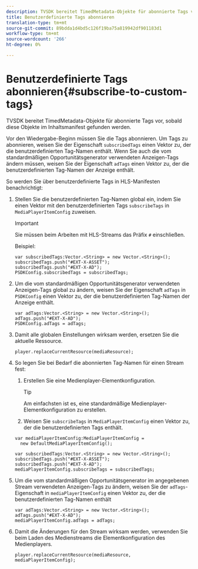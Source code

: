 ```yaml
---
description: TVSDK bereitet TimedMetadata-Objekte für abonnierte Tags vor, sobald diese Objekte im Inhaltsmanifest gefunden werden.
title: Benutzerdefinierte Tags abonnieren
translation-type: tm+mt
source-git-commit: 89bdda1d4bd5c126f19ba75a819942df901183d1
workflow-type: tm+mt
source-wordcount: '266'
ht-degree: 0%

---
```



# Benutzerdefinierte Tags abonnieren{#subscribe-to-custom-tags}

TVSDK bereitet TimedMetadata-Objekte für abonnierte Tags vor, sobald diese Objekte im Inhaltsmanifest gefunden werden.

Vor den Wiedergabe-Beginn müssen Sie die Tags abonnieren.
Um Tags zu abonnieren, weisen Sie der Eigenschaft `subscribedTags` einen Vektor zu, der die benutzerdefinierten Tag-Namen enthält. Wenn Sie auch die vom standardmäßigen Opportunitätsgenerator verwendeten Anzeigen-Tags ändern müssen, weisen Sie der Eigenschaft `adTags` einen Vektor zu, der die benutzerdefinierten Tag-Namen der Anzeige enthält.

So werden Sie über benutzerdefinierte Tags in HLS-Manifesten benachrichtigt:

1. Stellen Sie die benutzerdefinierten Tag-Namen global ein, indem Sie einen Vektor mit den benutzerdefinierten Tags `subscribeTags` in `MediaPlayerItemConfig` zuweisen.

   >[!IMPORTANT]
   >
   >Sie müssen beim Arbeiten mit HLS-Streams das Präfix `#` einschließen.

   Beispiel:

   ```
   var subscribedTags:Vector.<String> = new Vector.<String>(); 
   subscribedTags.push("#EXT-X-ASSET"); 
   subscribedTags.push("#EXT-X-AD"); 
   PSDKConfig.subscribedTags = subscribedTags;
   ```

1. Um die vom standardmäßigen Opportunitätsgenerator verwendeten Anzeigen-Tags global zu ändern, weisen Sie der Eigenschaft `adTags` in `PSDKConfig` einen Vektor zu, der die benutzerdefinierten Tag-Namen der Anzeige enthält.

   ```
   var adTags:Vector.<String> = new Vector.<String>(); 
   adTags.push("#EXT-X-AD"); 
   PSDKConfig.adTags = adTags; 
   ```

1. Damit alle globalen Einstellungen wirksam werden, ersetzen Sie die aktuelle Ressource.

   ```
   player.replaceCurrentResource(mediaResource);
   ```

1. So legen Sie bei Bedarf die abonnierten Tag-Namen für einen Stream fest:
   1. Erstellen Sie eine Medienplayer-Elementkonfiguration.

      >[!TIP]
      >
      >Am einfachsten ist es, eine standardmäßige Medienplayer-Elementkonfiguration zu erstellen.

   1. Weisen Sie `subscribeTags` in `MediaPlayerItemConfig` einen Vektor zu, der die benutzerdefinierten Tags enthält.

   ```
   var mediaPlayerItemConfig:MediaPlayerItemConfig =  
     new DefaultMediaPlayerItemConfig(); 
   
   var subscribedTags:Vector.<String> = new Vector.<String>(); 
   subscribedTags.push("#EXT-X-ASSET"); 
   subscribedTags.push("#EXT-X-AD"); 
   mediaPlayerItemConfig.subscribeTags = subscribedTags;
   ```

1. Um die vom standardmäßigen Opportunitätsgenerator im angegebenen Stream verwendeten Anzeigen-Tags zu ändern, weisen Sie der `adTags`-Eigenschaft in `mediaPlayerItemConfig` einen Vektor zu, der die benutzerdefinierten Tag-Namen enthält

   ```
   var adTags:Vector.<String> = new Vector.<String>(); 
   adTags.push("#EXT-X-AD"); 
   mediaPlayerItemConfig.adTags = adTags;
   ```

1. Damit die Änderungen für den Stream wirksam werden, verwenden Sie beim Laden des Medienstreams die Elementkonfiguration des Medienplayers.

   ```
   player.replaceCurrentResource(mediaResource, mediaPlayerItemConfig);
   ```

